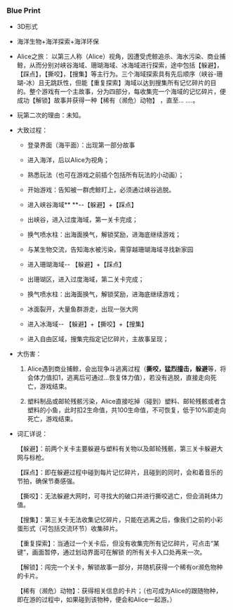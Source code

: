 ### Blue Print

 - 3D形式
 - 海洋生物+海洋探索+海洋环保
 - Alice之旅：
    以第三人称（Alice）视角，因遭受虎鲸追杀、海水污染、商业捕鲸，从而分别对峡谷海域、珊瑚海域、冰海域进行探索，途中包括【躲避】，【踩点】，【撕咬】，【搜集】等主行为。三个海域探索具有先后顺序（峡谷-珊瑚-冰）且无跳跃性，但能【重复探索】海域以达到搜集所有记忆碎片的目的。整个游戏有一个主故事，分为四部分，每收集完一个海域的记忆碎片，便成功【解锁】故事并获得一种【稀有（濒危）动物】 ，直至... ....。
 - 玩第二次的理由：未知。
 - 大致过程：

     - 登录界面（海平面）：出现第一部分故事

     - 进入海洋，后以Alice为视角；

     - 熟悉玩法（也可在游戏之前插个包括所有玩法的小动画）；

     - 开始游戏：告知被一群虎鲸盯上，必须通过峡谷逃脱。

     - 进入峡谷海域** **--【躲避】+【踩点】

     - 出峡谷，进入过度海域，第一关卡完成；

     - 换气喷水柱：出海面换气，解锁奖励，进海底继续游戏；

     - 与某生物交流，告知海水被污染，需穿越珊瑚海域寻找新家园

     - 进入珊瑚海域-- 【躲避】+【踩点】

     - 出珊瑚区，进入过度海域，第二关卡完成；

     - 换气喷水柱：出海面换气，解锁奖励，进海底继续游戏；

     - 冰面裂开，大量鱼群游走，出现一张大网

     - 进入冰海域-- 【躲避】+【撕咬】+【搜集】

     - 进入自由区域，搜集完指定记忆碎片，主故事呈现；


 - 大伤害：
   1. Alice遇到商业捕鲸，会出现争斗逃离过程（**撕咬，猛烈撞击，躲避**等，将会体力值扣1，逃离后可通过...恢复体力值），若没有逃脱，直接走向死亡，游戏结束。

   2. 塑料制品或邮轮残骸污染，Alice直接吃掉（碰到）塑料、邮轮残骸或者含塑料的小鱼，此时扣2生命值，共100生命值，不可恢复，低于10%即走向死亡，游戏结束。

- 词汇详说：

  【躲避】：前两个关卡主要躲避与塑料有关物以及邮轮残骸，第三关卡躲避大网与标枪。

  【踩点】：即在躲避过程中碰到每片记忆碎片，且碰到的同时，会和着音乐的节拍，确保节奏感强。

  【撕咬】：无法躲避大网时，可寻找大的破口并进行撕咬逃亡，但会消耗体力值。

  【搜集】：第三关卡无法收集记忆碎片，只能在逃离之后，像我们之前的小彩蛋形式（可包括交流环节）收集碎片。

  【重复探索】：当通过一个关卡后，但没有收集完所有记忆碎片，可点击“某键”，画面暂停，通过划动界面可在解锁	的所有关卡入口处再来一次。

  【解锁】：闯完一个关卡，解锁故事一部分，并随机获得一个稀有or濒危物种的卡片。

  【稀有（濒危）动物】：获得相关信息的卡片；（也可成为Alice的跟随物种，即在游的过程中，如果碰到该物种，便会和Alice一起游。）